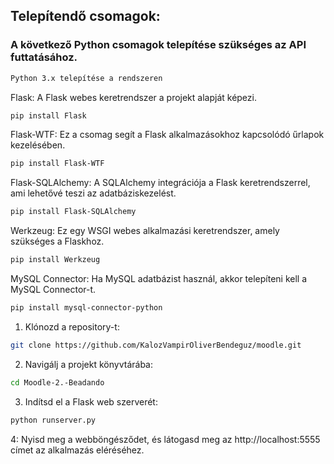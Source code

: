 ## Telepítendő csomagok:
### A következő Python csomagok telepítése szükséges az API futtatásához.
```bash
Python 3.x telepítése a rendszeren
```
Flask: A Flask webes keretrendszer a projekt alapját képezi.
```bash
pip install Flask
```
Flask-WTF: Ez a csomag segít a Flask alkalmazásokhoz kapcsolódó űrlapok kezelésében.
```bash
pip install Flask-WTF
```
Flask-SQLAlchemy: A SQLAlchemy integrációja a Flask keretrendszerrel, ami lehetővé teszi az adatbáziskezelést.
```bash
pip install Flask-SQLAlchemy
```
Werkzeug: Ez egy WSGI webes alkalmazási keretrendszer, amely szükséges a Flaskhoz.
```bash
pip install Werkzeug
```
MySQL Connector: Ha MySQL adatbázist használ, akkor telepíteni kell a MySQL Connector-t.
```bash
pip install mysql-connector-python
```

1. Klónozd a repository-t:
```bash
git clone https://github.com/KalozVampirOliverBendeguz/moodle.git
```
2. Navigálj a projekt könyvtárába:
```bash
cd Moodle-2.-Beadando
```
3. Indítsd el a Flask web szerverét:
```bash
python runserver.py
```
4: Nyisd meg a webböngésződet, és látogasd meg az http://localhost:5555 címet az alkalmazás eléréséhez.

